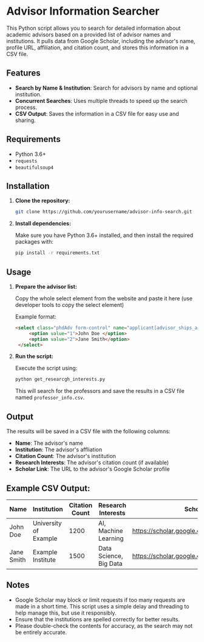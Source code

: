 # Advisor Information Searcher

This Python script allows you to search for detailed information about academic advisors based on a provided list of advisor names and institutions. It pulls data from Google Scholar, including the advisor's name, profile URL, affiliation, and citation count, and stores this information in a CSV file.

## Features

- **Search by Name & Institution**: Search for advisors by name and optional institution.
- **Concurrent Searches**: Uses multiple threads to speed up the search process.
- **CSV Output**: Saves the information in a CSV file for easy use and sharing.

## Requirements

- Python 3.6+
- `requests`
- `beautifulsoup4`

## Installation

1. **Clone the repository:**

   ```bash
   git clone https://github.com/yourusername/advisor-info-search.git
   ```

2. **Install dependencies:**

   Make sure you have Python 3.6+ installed, and then install the required packages with:

   ```bash
   pip install -r requirements.txt
   ```

## Usage

1. **Prepare the advisor list:**

   Copy the whole select element from the website and paste it here (use developer tools to copy the select element)
   
   Example format:

   ```html
   <select class="phdAdv form-control" name="applicant[advisor_ships_attributes][0][user_id]" id="applicant_advisor_ships_attributes_0_user_id"><option value="">-----</option>
        <option value="1">John Doe </option>
        <option value="2">Jane Smith</option>
    </select>
   ```

2. **Run the script:**

   Execute the script using:

   ```bash
   python get_researcgh_interests.py
   ```

   This will search for the professors and save the results in a CSV file named `professor_info.csv`.

## Output

The results will be saved in a CSV file with the following columns:

- **Name**: The advisor's name
- **Institution**: The advisor's affliation
- **Citation Count**: The advisor's institution
- **Research Interests**: The advisor's citation count (if available)
- **Scholar Link**: The URL to the advisor's Google Scholar profile


## Example CSV Output:

| Name         | Institution              | Citation Count | Research Interests | Scholar Link                          |
|--------------|--------------------------|----------------|--------------------|---------------------------------------|
| John Doe     | University of Example    | 1200           | AI, Machine Learning| https://scholar.google.com/citations/123456789 |
| Jane Smith   | Example Institute        | 1500           | Data Science, Big Data| https://scholar.google.com/citations/987654321 |

## Notes

- Google Scholar may block or limit requests if too many requests are made in a short time. This script uses a simple delay and threading to help manage this, but use it responsibly.
- Ensure that the institutions are spelled correctly for better results.
- Please double-check the contents for accuracy, as the search may not be entirely accurate.

